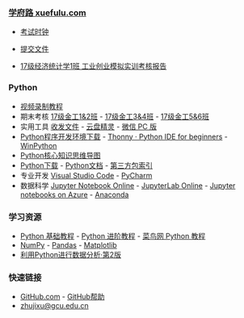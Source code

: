### **[学府路 xuefulu.com](http://xuefulu.com/)**
+ [考试时钟](http://10.5.1.246:8080/clock/)

+ [提交文件](https://wss1.cn/s/17r8av9mbuz)

+ [17级经济统计学1班 工业创业模拟实训考核报告](https://wss1.cn/f/17ss5vargiv)

### **Python**
+ [视频录制教程](https://wss1.cn/f/14cxlnb3xx8)
+ 期末考核 [17级金工1&2班](https://wss1.cn/f/14cq79axqhz) - [17级金工3&4班](https://wss1.cn/f/14cqak23yav) - [17级金工5&6班](https://wss1.cn/f/14cqdf9wya3)
+ 实用工具 [收发文件](https://www.wenshushu.cn/) - [云盘精灵](https://www.yunpanjingling.com/) - [微信 PC 版](https://pc.weixin.qq.com/)
+ [Python程序开发环境下载](https://wss1.cn/f/13smhkpcinb) - [Thonny · Python IDE for beginners](https://thonny.org) - [WinPython](https://sourceforge.net/projects/winpython/files/)
+ [Python核心知识思维导图](https://wss1.cn/f/13smoucpo5n)
+ [Python下载](https://www.python.org/downloads/) - [Python文档](https://docs.python.org/zh-cn/3/) - [第三方包索引](https://pypi.org/)
+ 专业开发 [Visual Studio Code](https://code.visualstudio.com/) - [PyCharm](http://www.jetbrains.com/pycharm/download/)
+ 数据科学 [Jupyter Notebook Online](https://mybinder.org/v2/gh/ipython/ipython-in-depth/master?filepath=binder/Index.ipynb) - [JupyterLab  Online](https://mybinder.org/v2/gh/jupyterlab/jupyterlab-demo/try.jupyter.org?urlpath=lab) - [Jupyter notebooks on Azure](https://notebooks.azure.com/) - [Anaconda](https://www.anaconda.com/distribution/)

### **学习资源**
+ [Python 基础教程](https://bop.mol.uno) - [Python 进阶教程](http://interpy.eastlakeside.com/) - [菜鸟网 Python 教程](https://www.runoob.com/python3/python3-tutorial.html)
+ [NumPy](https://www.numpy.org.cn) - [Pandas](https://www.pypandas.cn) - [Matplotlib](https://www.matplotlib.org.cn)
+ [利用Python进行数据分析·第2版](https://seancheney.gitbook.io/python-for-data-analysis-2nd/)

### **快速链接**
+ [GitHub.com](https://github.com/login) - [GitHub帮助](https://help.github.com/cn)
+ <zhujixu@gcu.edu.cn>
